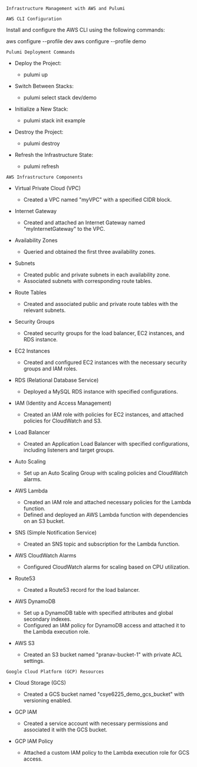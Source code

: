 ```Infrastructure Management with AWS and Pulumi```

```AWS CLI Configuration```

Install and configure the AWS CLI using the following commands:

aws configure --profile dev
aws configure --profile demo

```Pulumi Deployment Commands```

* Deploy the Project:
    * pulumi up

*	Switch Between Stacks:
     * pulumi select stack dev/demo

*	Initialize a New Stack:
    * pulumi stack init example

*	Destroy the Project:
    * pulumi destroy

*	Refresh the Infrastructure State:
    * pulumi refresh


```AWS Infrastructure Components```

*	Virtual Private Cloud (VPC)
    *	Created a VPC named "myVPC" with a specified CIDR block.

*	Internet Gateway
    *	Created and attached an Internet Gateway named "myInternetGateway" to the VPC.

*	Availability Zones
    * Queried and obtained the first three availability zones.

*	Subnets
    *	Created public and private subnets in each availability zone.
    *	Associated subnets with corresponding route tables.

*	Route Tables
    *	Created and associated public and private route tables with the relevant subnets.

*	Security Groups
    *	Created security groups for the load balancer, EC2 instances, and RDS instance.

*	EC2 Instances
    *	Created and configured EC2 instances with the necessary security groups and IAM roles.

*	RDS (Relational Database Service)
    *	Deployed a MySQL RDS instance with specified configurations.

*	IAM (Identity and Access Management)
    *	Created an IAM role with policies for EC2 instances, and attached policies for CloudWatch and S3.

*	Load Balancer
    *	Created an Application Load Balancer with specified configurations, including listeners and target groups.

*	Auto Scaling
    *	Set up an Auto Scaling Group with scaling policies and CloudWatch alarms.

*	AWS Lambda
    *	Created an IAM role and attached necessary policies for the Lambda function.
    *	Defined and deployed an AWS Lambda function with dependencies on an S3 bucket.

*	SNS (Simple Notification Service)
    *	Created an SNS topic and subscription for the Lambda function.

*	AWS CloudWatch Alarms
    *	Configured CloudWatch alarms for scaling based on CPU utilization.

*	Route53
    *	Created a Route53 record for the load balancer.

*	AWS DynamoDB
    *	Set up a DynamoDB table with specified attributes and global secondary indexes.
    *	Configured an IAM policy for DynamoDB access and attached it to the Lambda execution role.

*	AWS S3
    *	Created an S3 bucket named "pranav-bucket-1" with private ACL settings.


```Google Cloud Platform (GCP) Resources```
*	Cloud Storage (GCS)
    *	Created a GCS bucket named "csye6225_demo_gcs_bucket" with versioning enabled.
*	GCP IAM
    *	Created a service account with necessary permissions and associated it with the GCS bucket.

*	GCP IAM Policy
    *	Attached a custom IAM policy to the Lambda execution role for GCS access.

